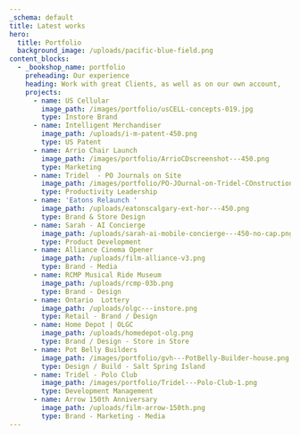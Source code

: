 ```yaml
---
_schema: default
title: Latest works
hero:
  title: Portfolio
  background_image: /uploads/pacific-blue-field.png
content_blocks:
  - _bookshop_name: portfolio
    preheading: Our experience
    heading: Work with great Clients, as well as on our own account,         check it out...
    projects:
      - name: US Cellular
        image_path: /images/portfolio/usCELL-concepts-019.jpg
        type: Instore Brand
      - name: Intelligent Merchandiser
        image_path: /uploads/i-m-patent-450.png
        type: US Patent
      - name: Arrio Chair Launch
        image_path: /images/portfolio/ArrioCDscreenshot---450.png
        type: Marketing
      - name: Tridel  - PO Journals on Site
        image_path: /images/portfolio/PO-JOurnal-on-Tridel-COnstruction-Sites.png
        type: Productivity Leadership
      - name: 'Eatons Relaunch '
        image_path: /uploads/eatonscalgary-ext-hor---450.png
        type: Brand & Store Design
      - name: Sarah - AI Concierge
        image_path: /uploads/sarah-ai-mobile-concierge---450-no-cap.png
        type: Product Development
      - name: Alliance Cinema Opener
        image_path: /uploads/film-alliance-v3.png
        type: Brand - Media
      - name: RCMP Musical Ride Museum
        image_path: /uploads/rcmp-03b.png
        type: Brand - Design
      - name: Ontario  Lottery
        image_path: /uploads/olgc---instore.png
        type: Retail - Brand / Design
      - name: Home Depot | OLGC
        image_path: /uploads/homedepot-olg.png
        type: Brand / Design - Store in Store
      - name: Pot Belly Builders
        image_path: /images/portfolio/gvh---PotBelly-Builder-house.png
        type: Design / Build - Salt Spring Island
      - name: Tridel - Polo Club
        image_path: /images/portfolio/Tridel---Polo-Club-1.png
        type: Development Management
      - name: Arrow 150th Anniversary
        image_path: /uploads/film-arrow-150th.png
        type: Brand - Marketing - Media
---
```


